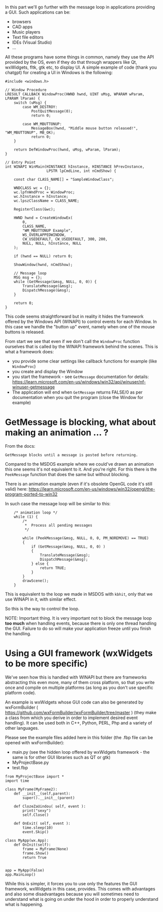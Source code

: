 In this part we'll go further with the message loop in applications providing a GUI. Such applications can be:
* browsers
* CAD apps
* Music players
* Text file editors
* IDEs (Visual Studio)
* ...

All these programs have some things in common, namely they use the API provided by the OS, even if they do that through wrappers like Qt, wxWidgets, fltk, gtk etc, to display UI. A simple example of code (thank you chatgpt) for creating a UI in Windows is the following:

```
#include <windows.h>

// Window Procedure
LRESULT CALLBACK WindowProc(HWND hwnd, UINT uMsg, WPARAM wParam, LPARAM lParam) {
    switch (uMsg) {
        case WM_DESTROY:
            PostQuitMessage(0);
            return 0;

        case WM_MBUTTONUP:
            MessageBox(hwnd, "Middle mouse button released!", "WM_MBUTTONUP", MB_OK);
            return 0;
    }

    return DefWindowProc(hwnd, uMsg, wParam, lParam);
}

// Entry Point
int WINAPI WinMain(HINSTANCE hInstance, HINSTANCE hPrevInstance,
                   LPSTR lpCmdLine, int nCmdShow) {

    const char CLASS_NAME[] = "SampleWindowClass";

    WNDCLASS wc = {};
    wc.lpfnWndProc = WindowProc;
    wc.hInstance = hInstance;
    wc.lpszClassName = CLASS_NAME;

    RegisterClass(&wc);

    HWND hwnd = CreateWindowEx(
        0,
        CLASS_NAME,
        "WM_MBUTTONUP Example",
        WS_OVERLAPPEDWINDOW,
        CW_USEDEFAULT, CW_USEDEFAULT, 300, 200,
        NULL, NULL, hInstance, NULL
    );

    if (hwnd == NULL) return 0;

    ShowWindow(hwnd, nCmdShow);

    // Message loop
    MSG msg = {};
    while (GetMessage(&msg, NULL, 0, 0)) {
        TranslateMessage(&msg);
        DispatchMessage(&msg);
    }

    return 0;
}
```

This code seems straightforward but in reality it hides the framework offered by the Windows API (WINAPI) to control events for each Window. In this case we handle the "button up" event, namely when one of the mouse buttons is released.

From start we see that even if we don't call the `WindowProc` function ourselves that is called by the WINAPI framework behind the scenes. This is what a framework does:
* you provide some clear settings like callback functions for example (like `WindowProc`)
* you create and display the Window
* you start the framework - see `GetMessage` documentation for details: https://learn.microsoft.com/en-us/windows/win32/api/winuser/nf-winuser-getmessage
* The application will end when `GetMessage` returns FALSE/0 as per documentation when you quit the program (close the Window for example)

# GetMessage is blocking, what about making an animation ... ?

From the docs:

```GetMessage blocks until a message is posted before returning.```

Compared to the MSDOS example where we could've drawn an animation this one seems it's not equivalent to it. And you're right. For this there is the `PeekMessage` function that does the same but without blocking. 

There is an animation example (even if it's obsolete OpenGL code it's still valid) here: https://learn.microsoft.com/en-us/windows/win32/opengl/the-program-ported-to-win32

In such case the message loop will be similar to this:

```
    /* animation loop */ 
    while (1) { 
        /* 
         *  Process all pending messages 
         */ 
 
        while (PeekMessage(&msg, NULL, 0, 0, PM_NOREMOVE) == TRUE) 
        { 
            if (GetMessage(&msg, NULL, 0, 0) ) 
            { 
                TranslateMessage(&msg); 
                DispatchMessage(&msg); 
            } else { 
                return TRUE; 
            } 
        } 
        drawScene(); 
    } 
```

This is equivalent to the loop we made in MSDOS with `kbhit`, only that we use WINAPI in it, with similar effect.

So this is the way to control the loop.

NOTE: Important thing. It is very important not to block the message loop **too much** when handling events, because there is only one thread handling the GUI. Failure to do so will make your application freeze until you finish the handling.

# Using a GUI framework (wxWidgets to be more specific)

We've seen how this is handled with WINAPI but there are frameworks abstracting this even more, many of them cross platform, so that you write once and compile on multiple platforms (as long as you don't use specific platform code).

An example is wxWidgets whose GUI code can also be generated by wxFormBuilder ( https://github.com/wxFormBuilder/wxFormBuilder/tree/master ) (they make a class from which you derive in order to implement desired event handling). It can be used both in C++, Python, PERL, Php and a variety of other languages.

Please see the example files added here in this folder (the .fbp file can be opened with wxFormBuilder):
* main.py (see the hidden loop offered by wxWidgets framework - the same is for other GUI libraries such as QT or gtk)
* MyProjectBase.py
* test.fbp

```
from MyProjectBase import *
import time

class MyFrame(MyFrame2):
    def __init__(self,parent):
        super().__init__(parent)
        
    def ClozeZaUindou( self, event ):
        print("sexy")
        self.Close()
        
    def OnExit( self, event ):
        time.sleep(10)
        event.Skip()
                       
class MyApp(wx.App):
    def OnInit(self):
        frame = MyFrame(None)
        frame.Show()
        return True
        
        
app = MyApp(False)
app.MainLoop()

```

While this is simpler, it forces you to use only the features the GUI framework, wxWidgets in this case, provides. This comes with advantages and also some disadvantages because you will sometimes need to understand what is going on under the hood in order to properly understand what is happening.

